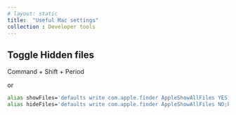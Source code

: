 ```yaml
---
# layout: static
title:  "Useful Mac settings"
collection : Developer tools
---
```


## Toggle Hidden files
Command + Shift + Period

or 
```sh
alias showFiles='defaults write com.apple.finder AppleShowAllFiles YES;killall Finder /System/Library/CoreServices/Finder.app;say Hidden Files Revealed'
alias hideFiles='defaults write com.apple.finder AppleShowAllFiles NO;killall Finder /System/Library/CoreServices/Finder.app;say Files Hidden'
```